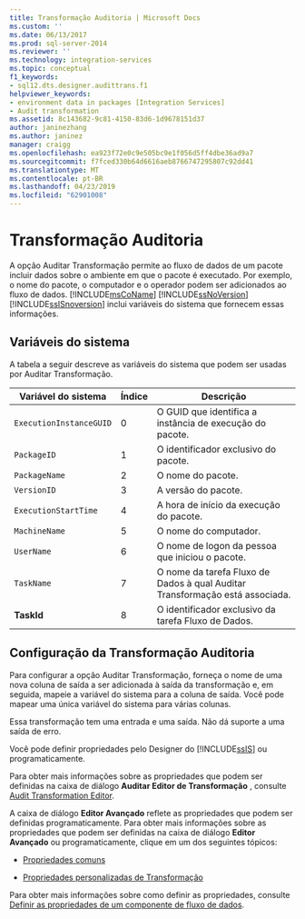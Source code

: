 ```yaml
---
title: Transformação Auditoria | Microsoft Docs
ms.custom: ''
ms.date: 06/13/2017
ms.prod: sql-server-2014
ms.reviewer: ''
ms.technology: integration-services
ms.topic: conceptual
f1_keywords:
- sql12.dts.designer.audittrans.f1
helpviewer_keywords:
- environment data in packages [Integration Services]
- Audit transformation
ms.assetid: 8c143682-9c81-4150-83d6-1d9678151d37
author: janinezhang
ms.author: janinez
manager: craigg
ms.openlocfilehash: ea923f72e0c9e505bc9e1f056d5ff4dbe36ad9a7
ms.sourcegitcommit: f7fced330b64d6616aeb8766747295807c92dd41
ms.translationtype: MT
ms.contentlocale: pt-BR
ms.lasthandoff: 04/23/2019
ms.locfileid: "62901008"
---
```

# <a name="audit-transformation"></a>Transformação Auditoria
  A opção Auditar Transformação permite ao fluxo de dados de um pacote incluir dados sobre o ambiente em que o pacote é executado. Por exemplo, o nome do pacote, o computador e o operador podem ser adicionados ao fluxo de dados. [!INCLUDE[msCoName](../../../includes/msconame-md.md)] [!INCLUDE[ssNoVersion](../../../includes/ssnoversion-md.md)] [!INCLUDE[ssISnoversion](../../../includes/ssisnoversion-md.md)] inclui variáveis do sistema que fornecem essas informações.  
  
## <a name="system-variables"></a>Variáveis do sistema  
 A tabela a seguir descreve as variáveis do sistema que podem ser usadas por Auditar Transformação.  
  
|Variável do sistema|Índice|Descrição|  
|---------------------|-----------|-----------------|  
|`ExecutionInstanceGUID`|0|O GUID que identifica a instância de execução do pacote.|  
|`PackageID`|1|O identificador exclusivo do pacote.|  
|`PackageName`|2|O nome do pacote.|  
|`VersionID`|3|A versão do pacote.|  
|`ExecutionStartTime`|4|A hora de início da execução do pacote.|  
|`MachineName`|5|O nome do computador.|  
|`UserName`|6|O nome de logon da pessoa que iniciou o pacote.|  
|`TaskName`|7|O nome da tarefa Fluxo de Dados à qual Auditar Transformação está associada.|  
|**TaskId**|8|O identificador exclusivo da tarefa Fluxo de Dados.|  
  
## <a name="configuration-of-the-audit-transformation"></a>Configuração da Transformação Auditoria  
 Para configurar a opção Auditar Transformação, forneça o nome de uma nova coluna de saída a ser adicionada à saída da transformação e, em seguida, mapeie a variável do sistema para a coluna de saída. Você pode mapear uma única variável do sistema para várias colunas.  
  
 Essa transformação tem uma entrada e uma saída. Não dá suporte a uma saída de erro.  
  
 Você pode definir propriedades pelo Designer do [!INCLUDE[ssIS](../../../includes/ssis-md.md)] ou programaticamente.  
  
 Para obter mais informações sobre as propriedades que podem ser definidas na caixa de diálogo **Auditar Editor de Transformação** , consulte [Audit Transformation Editor](../../audit-transformation-editor.md).  
  
 A caixa de diálogo **Editor Avançado** reflete as propriedades que podem ser definidas programaticamente. Para obter mais informações sobre as propriedades que podem ser definidas na caixa de diálogo **Editor Avançado** ou programaticamente, clique em um dos seguintes tópicos:  
  
-   [Propriedades comuns](../../common-properties.md)  
  
-   [Propriedades personalizadas de Transformação](transformation-custom-properties.md)  
  
 Para obter mais informações sobre como definir as propriedades, consulte [Definir as propriedades de um componente de fluxo de dados](../set-the-properties-of-a-data-flow-component.md).  
  
  
